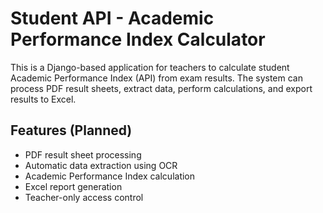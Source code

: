 # Student API - Academic Performance Index Calculator

This is a Django-based application for teachers to calculate student Academic Performance Index (API) from exam results. The system can process PDF result sheets, extract data, perform calculations, and export results to Excel.

## Features (Planned)
- PDF result sheet processing
- Automatic data extraction using OCR
- Academic Performance Index calculation
- Excel report generation
- Teacher-only access control
